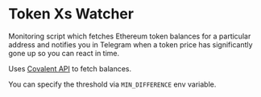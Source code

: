 # Token Xs Watcher

Monitoring script which fetches Ethereum token balances for a particular address and notifies you in Telegram when a token price has significantly gone up so you can react in time.

Uses [Covalent API](https://www.covalenthq.com) to fetch balances.

You can specify the threshold via `MIN_DIFFERENCE` env variable.
